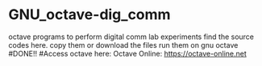 # GNU_octave-dig_comm
octave programs to perform digital comm lab experiments
find the source codes here.
copy them or download the files
run them on gnu octave
#DONE!!
#Access octave here: Octave Online: https://octave-online.net
